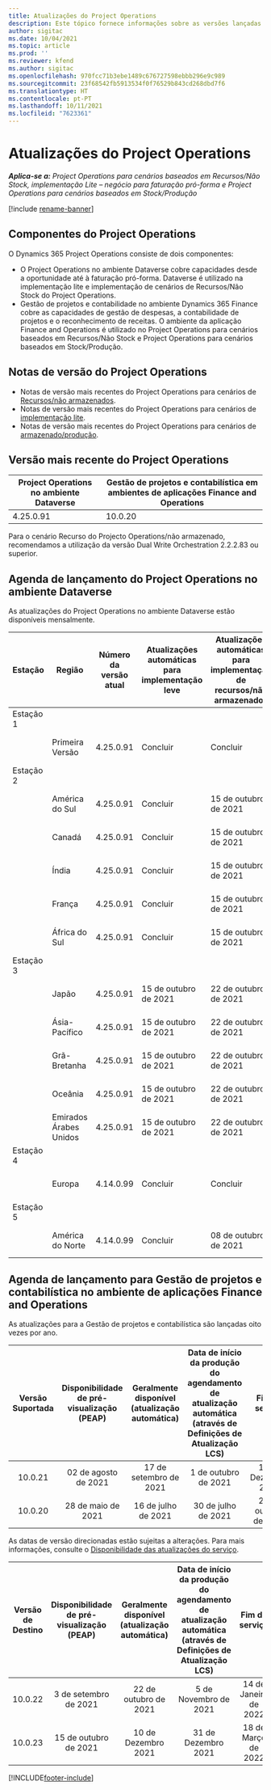 ```yaml
---
title: Atualizações do Project Operations
description: Este tópico fornece informações sobre as versões lançadas do Dynamics 365 Project Operations.
author: sigitac
ms.date: 10/04/2021
ms.topic: article
ms.prod: ''
ms.reviewer: kfend
ms.author: sigitac
ms.openlocfilehash: 970fcc71b3ebe1489c676727598ebbb296e9c989
ms.sourcegitcommit: 23f68542fb5913534f0f76529b843cd268dbd7f6
ms.translationtype: HT
ms.contentlocale: pt-PT
ms.lasthandoff: 10/11/2021
ms.locfileid: "7623361"
---
```

# <a name="project-operations-updates"></a>Atualizações do Project Operations

_**Aplica-se a:** Project Operations para cenários baseados em Recursos/Não Stock, implementação Lite – negócio para faturação pró-forma e Project Operations para cenários baseados em Stock/Produção_

[!include [rename-banner](~/includes/cc-data-platform-banner.md)]

## <a name="project-operations-components"></a>Componentes do Project Operations

O Dynamics 365 Project Operations consiste de dois componentes:

- O Project Operations no ambiente Dataverse cobre capacidades desde a oportunidade até à faturação pró-forma. Dataverse é utilizado na implementação lite e implementação de cenários de Recursos/Não Stock do Project Operations.
- Gestão de projetos e contabilidade no ambiente Dynamics 365 Finance cobre as capacidades de gestão de despesas, a contabilidade de projetos e o reconhecimento de receitas. O ambiente da aplicação Finance and Operations é utilizado no Project Operations para cenários baseados em Recursos/Não Stock e Project Operations para cenários baseados em Stock/Produção.

## <a name="project-operations-release-notes"></a>Notas de versão do Project Operations
- Notas de versão mais recentes do Project Operations para cenários de [Recursos/não armazenados](whats-new-oct-2021-resource-based.md).
- Notas de versão mais recentes do Project Operations para cenários de [implementação lite](../pro/whats-new/whats-new-oct-2021-lite.md).
- Notas de versão mais recentes do Project Operations para cenários de [armazenado/produção](../prod-pma/whats-new/whats-new-jul-2021-stocked.md).

## <a name="project-operations-latest-version"></a>Versão mais recente do Project Operations

| Project Operations no ambiente Dataverse | Gestão de projetos e contabilística em ambientes de aplicações Finance and Operations | 
| --- | --- |
| 4.25.0.91 | 10.0.20 |

Para o cenário Recurso do Projecto Operations/não armazenado, recomendamos a utilização da versão Dual Write Orchestration 2.2.2.83 ou superior.

## <a name="release-schedule-for-project-operations-on-dataverse-environment"></a>Agenda de lançamento do Project Operations no ambiente Dataverse

As atualizações do Project Operations no ambiente Dataverse estão disponíveis mensalmente. 

| Estação | Região | Número da versão atual | Atualizações automáticas para implementação leve | Atualizações automáticas para implementação de recursos/não armazenados | Número da próxima versão | Próxima versão geralmente disponível |
|-----------|-----------------------|-----------------|--------------------|---------------------|---------------------|---------------------|
| Estação 1 |   &nbsp;              |    &nbsp;       | &nbsp;             |      &nbsp;         |      &nbsp;         |      &nbsp;         |
|   &nbsp;  | Primeira Versão         |  4.25.0.91      | Concluir           | Concluir            | TBD                 | 29 de outubro de 2021    |
| Estação 2 |   &nbsp;              |    &nbsp;       | &nbsp;             |      &nbsp;         |      &nbsp;         |      &nbsp;         |
|   &nbsp;  | América do Sul         |  4.25.0.91      | Concluir           | 15 de outubro de 2021    | TBD                 | 29 de outubro de 2021    |
|   &nbsp;  | Canadá                |  4.25.0.91      | Concluir           | 15 de outubro de 2021    | TBD                 | 29 de outubro de 2021    |
|   &nbsp;  | Índia                 |  4.25.0.91      | Concluir           | 15 de outubro de 2021    | TBD                 | 29 de outubro de 2021    |
|   &nbsp;  | França                |  4.25.0.91      | Concluir           | 15 de outubro de 2021    | TBD                 | 29 de outubro de 2021    |
|   &nbsp;  | África do Sul          |  4.25.0.91      | Concluir           | 15 de outubro de 2021    | TBD                 | 29 de outubro de 2021    |
| Estação 3 |      &nbsp;           |     &nbsp;      |     &nbsp;         |      &nbsp;         |      &nbsp;         |      &nbsp;         |
|   &nbsp;  | Japão                 |  4.25.0.91      | 15 de outubro de 2021   | 22 de outubro de 2021    | TBD                 | 05 de Novembro de 2021   |
|   &nbsp;  | Ásia-Pacífico          |  4.25.0.91      | 15 de outubro de 2021   | 22 de outubro de 2021    | TBD                 | 05 de Novembro de 2021   |
|   &nbsp;  | Grã-Bretanha         |  4.25.0.91      | 15 de outubro de 2021   | 22 de outubro de 2021    | TBD                 | 05 de Novembro de 2021   |
|   &nbsp;  | Oceânia               |  4.25.0.91      | 15 de outubro de 2021   | 22 de outubro de 2021    | TBD                 | 05 de Novembro de 2021   |
|   &nbsp;  | Emirados Árabes Unidos  |  4.25.0.91      | 15 de outubro de 2021   | 22 de outubro de 2021    | TBD                 | 05 de Novembro de 2021   |
| Estação 4 |     &nbsp;            |     &nbsp;      |     &nbsp;         |      &nbsp;         |      &nbsp;         |      &nbsp;         |
|   &nbsp;  | Europa                |  4.14.0.99      | Concluir           | Concluir            | 4.25.0.91           | 15 de outubro de 2021    |
| Estação 5 |     &nbsp;            |     &nbsp;      |     &nbsp;         |      &nbsp;         |      &nbsp;         |      &nbsp;         |
|   &nbsp;  | América do Norte         |  4.14.0.99      | Concluir           | 08 de outubro de 2021    | 4.25.0.91           | 22 de outubro de 2021    |


## <a name="release-schedule-for-project-management-and-accounting-in-the-finance-and-operations-apps-environment"></a>Agenda de lançamento para Gestão de projetos e contabilística no ambiente de aplicações Finance and Operations

As atualizações para a Gestão de projetos e contabilística são lançadas oito vezes por ano.

|Versão Suportada| Disponibilidade de pré-visualização (PEAP) | Geralmente disponível (atualização automática) | Data de início da produção do agendamento de atualização automática (através de Definições de Atualização LCS) |   Fim do serviço   |
|:---------------:|:---------------------------:|:---------------------------------:|:--------------------------------------------------------------------:|:------------------:|
|    10.0.21      |         02 de agosto de 2021     |           17 de setembro de 2021      |                             1 de outubro de 2021                          |  10 de Dezembro 2021 |
|    10.0.20      |         28 de maio de 2021        |           16 de julho de 2021           |                             30 de julho de 2021                            |  22 de outubro de 2021  |

As datas de versão direcionadas estão sujeitas a alterações. Para mais informações, consulte o [Disponibilidade das atualizações do serviço](/dynamics365/fin-ops-core/fin-ops/get-started/public-preview-releases?toc=%2fdynamics365%2ffinance%2ftoc.json).

|Versão de Destino | Disponibilidade de pré-visualização (PEAP) | Geralmente disponível (atualização automática) | Data de início da produção do agendamento de atualização automática (através de Definições de Atualização LCS) |   Fim do serviço   |
|:---------------:|:---------------------------:|:---------------------------------:|:--------------------------------------------------------------------:|:------------------:|
|     10.0.22     |      3 de setembro de 2021      |          22 de outubro de 2021         |                           5 de Novembro de 2021                           |  14 de Janeiro de 2022  |
|     10.0.23     |      15 de outubro de 2021       |        10 de Dezembro 2021          |                          31 de Dezembro 2021                           | 18 de Março de 2022     |

[!INCLUDE[footer-include](../includes/footer-banner.md)]
